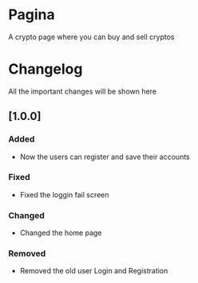 # Pagina
A crypto page where you can buy and sell cryptos

# Changelog

All the important changes will be shown here

## [1.0.0]
### Added

- Now the users can register and save their accounts

### Fixed

- Fixed the loggin fail screen

### Changed

- Changed the home page

### Removed

- Removed the old user Login and Registration

